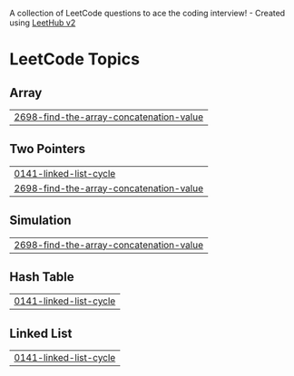 A collection of LeetCode questions to ace the coding interview! - Created using [LeetHub v2](https://github.com/arunbhardwaj/LeetHub-2.0)
<!---LeetCode Topics Start-->
# LeetCode Topics
## Array
|  |
| ------- |
| [2698-find-the-array-concatenation-value](https://github.com/melkien16/Leetcode-solutions/tree/master/2698-find-the-array-concatenation-value) |
## Two Pointers
|  |
| ------- |
| [0141-linked-list-cycle](https://github.com/melkien16/Leetcode-solutions/tree/master/0141-linked-list-cycle) |
| [2698-find-the-array-concatenation-value](https://github.com/melkien16/Leetcode-solutions/tree/master/2698-find-the-array-concatenation-value) |
## Simulation
|  |
| ------- |
| [2698-find-the-array-concatenation-value](https://github.com/melkien16/Leetcode-solutions/tree/master/2698-find-the-array-concatenation-value) |
## Hash Table
|  |
| ------- |
| [0141-linked-list-cycle](https://github.com/melkien16/Leetcode-solutions/tree/master/0141-linked-list-cycle) |
## Linked List
|  |
| ------- |
| [0141-linked-list-cycle](https://github.com/melkien16/Leetcode-solutions/tree/master/0141-linked-list-cycle) |
<!---LeetCode Topics End-->